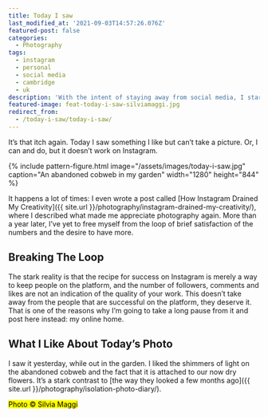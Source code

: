 ```yaml
---
title: Today I saw
last_modified_at: '2021-09-03T14:57:26.076Z'
featured-post: false
categories:
  - Photography
tags:
  - instagram
  - personal
  - social media
  - cambridge
  - uk
description: 'With the intent of staying away from social media, I started "Today I Saw", a series where I post one photo and a few thoughts about it.'
featured-image: feat-today-i-saw-silviamaggi.jpg
redirect_from:
  - /today-i-saw/today-i-saw/
---
```

<p class="lead">It’s that itch again. Today I saw something I like but can’t take a picture. Or, I can and do, but it doesn’t work on Instagram.</p>

<!--more-->

{% include pattern-figure.html image="/assets/images/today-i-saw.jpg" caption="An abandoned cobweb in my garden" width="1280" height="844" %}

It happens a lot of times: I even wrote a post called [How Instagram Drained My Creativity]({{ site.url }}/photography/instagram-drained-my-creativity/), where I described what made me appreciate photography again. More than a year later, I’ve yet to free myself from the loop of brief satisfaction of the numbers and the desire to have more.

## Breaking The Loop

The stark reality is that the recipe for success on Instagram is merely a way to keep people on the platform, and the number of followers, comments and likes are not an indication of the quality of your work. This doesn’t take away from the people that are successful on the platform, they deserve it. That is one of the reasons why I’m going to take a long pause from it and post here instead: my online home.

## What I Like About Today’s Photo

I saw it yesterday, while out in the garden. I liked the shimmers of light on the abandoned cobweb and the fact that it is attached to our now dry flowers. It’s a stark contrast to [the way they looked a few months ago]({{ site.url }}/photography/isolation-photo-diary/).

<p class="detached"><mark class="highlight small">Photo &copy; Silvia Maggi</mark></p>
